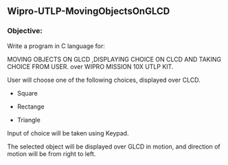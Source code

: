 ## Wipro-UTLP-MovingObjectsOnGLCD

### Objective:
Write a program in C language for:

MOVING OBJECTS ON GLCD ,DISPLAYING CHOICE ON CLCD AND TAKING CHOICE FROM USER. over WIPRO MISSION 10X UTLP KIT.

User will choose one of the following choices, displayed over CLCD.

- Square

- Rectange

- Triangle

Input of choice will be taken using Keypad.

The selected object will be displayed over GLCD in motion, and direction of motion will be  from right to left.

